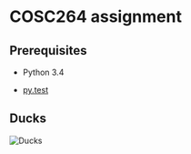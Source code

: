 # COSC264 assignment

## Prerequisites

* Python 3.4

* [py.test]

[py.test]: http://pytest.org/


## Ducks

![Ducks](https://upload.wikimedia.org/wikipedia/commons/thumb/b/bf/Anas_platyrhynchos_male_female_quadrat.jpg/480px-Anas_platyrhynchos_male_female_quadrat.jpg)
